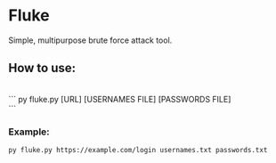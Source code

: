 # Fluke
Simple, multipurpose brute force attack tool.

<h2>How to use:</h2><br>
```
py fluke.py [URL] [USERNAMES FILE] [PASSWORDS FILE]<br>
```

### Example:<br>
```py fluke.py https://example.com/login usernames.txt passwords.txt```
